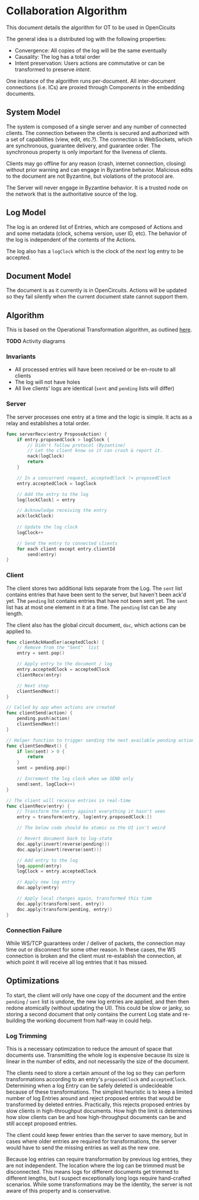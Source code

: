 # Collaboration Algorithm
This document details the algorithm for OT to be used in OpenCicuits

The general idea is a distributed log with the following properties:
- Convergence: All copies of the log will be the same eventually
- Causality: The log has a total order
- Intent preservation: Users actions are commutative or can be transformed to preserve _intent_.

One instance of the algorithm runs per-document.  All inter-document connections (i.e. ICs) are proxied through Components in the embedding documents.

## System Model
The system is composed of a single server and any number of connected clients.  The connection between the clients is secured and authorized with a set of capabilities (view, edit, etc.?).  The connection is WebSockets, which are synchronous, guarantee delivery, and guarantee order.  The synchronous property is only important for the liveness of clients.

Clients may go offline for any reason (crash, internet connection, closing) without prior warning and can engage in Byzantine behavior.  Malicious edits to the document are not Byzantine, but violations of the protocol are.

The Server will never engage in Byzantine behavior.  It is a trusted node on the network that is the authoritative source of the log.

## Log Model
The log is an ordered list of Entries, which are composed of Actions and and some metadata (clock, schema version, user ID, etc).  The behavior of the log is independent of the contents of the Actions.

The log also has a `logClock` which is the clock of the _next_ log entry to be accepted.

## Document Model
The document is as it currently is in OpenCircuits.  Actions will be updated so they fail silently when the current document state cannot support them.

## Algorithm
This is based on the Operational Transformation algorithm, as outlined [here](https://medium.com/coinmonks/operational-transformations-as-an-algorithm-for-automatic-conflict-resolution-3bf8920ea447).

**TODO** Activity diagrams

### Invariants
- All processed entries will have been received or be en-route to all clients
- The log will not have holes
- All live clients' logs are identical (`sent` and `pending` lists will differ)

### Server
The server processes one entry at a time and the logic is simple.  It acts as a relay and establishes a total order.

```go
func serverRecv(entry ProposeAction) {
    if entry.proposedClock > logClock {
        // Didn't follow protocol (Byzantine)
        // Let the client know so it can crash & report it.
        nack(logClock)
        return
    }

    // In a concurrent request, acceptedClock != proposedClock
    entry.acceptedClock = logClock

    // Add the entry to the log
    log[lockClock] = entry

    // Acknowledge receiving the entry
    ack(lockClock)
    
    // Update the log clock
    logClock++

    // Send the entry to connected clients
    for each client except entry.clientId
        send(entry)
}
```

### Client
The client stores two additional lists separate from the Log.  The `sent` list contains entries that have been sent to the server, but haven't been ack'd yet.  The `pending` list contains entries that have not been sent yet.  The `sent` list has at most one element in it at a time.  The `pending` list can be any length.

The client also has the global circuit document, `doc`, which actions can be applied to.


```go
func clientAckHandler(aceptedClock) {
    // Remove from the "Sent"  list
    entry = sent.pop()

    // Apply entry to the document / log
    entry.acceptedClock = acceptedClock
    clientRecv(entry)

    // Next step
    clientSendNext()
}

// Called by app when actions are created
func clientSend(action) {
    pending.push(action)
    clientSendNext()
}

// Helper function to trigger sending the next available pending action
func clientSendNext() {
    if len(sent) > 0 {
        return
    }
    sent = pending.pop()

    // Increment the log clock when we SEND only
    send(sent, logClock++)
}

// The client will receive entries in real-time
func clientRecv(entry) { 
    // Transform the entry against everything it hasn't seen
    entry = transform(entry, log[entry.proposedClock:])

    // The below code should be atomic so the UI isn't weird

    // Revert document back to log-state
    doc.apply(invert(reverse(pending)))
    doc.apply(invert(reverse(sent)))

    // Add entry to the log
    log.append(entry)
    logClock = entry.acceptedClock

    // Apply new log entry
    doc.apply(entry)

    // Apply local changes again, transformed this time
    doc.apply(transform(sent, entry))
    doc.apply(transform(pending, entry))
}
```

### Connection Failure
While WS/TCP guarantees order / deliver of packets, the connection may time out or disconnect for some other reason.  In these cases, the WS connection is broken and the client must re-establish the connection, at which point it will receive all log entries that it has missed.

## Optimizations
To start, the client will only have one copy of the document and the entire `pending` / `sent` list is undone, the new log entries are applied, and then then redone atomically (without updating the UI).  This could be slow or janky, so storing a second document that only contains the current Log state and re-building the working document from half-way in could help.

### Log Trimming
This is a necessary optimization to reduce the amount of space that documents use.  Transmitting the whole log is expensive because its size is linear in the number of edits, and not necessarily the size of the document.

The clients need to store a certain amount of the log so they can perform transformations according to an entry's `proposedClock` and `acceptedClock`.  Determining when a log Entry can be safely deleted is undecideable because of these transformations.  The simplest heuristic is to keep a limited number of log Entries around and reject proposed entries that would be transformed by deleted entries.  Practically, this rejects proposed entries by slow clients in high-throughput documents.  How high the limit is determines how slow clients can be and how high-throughput documents can be and still accept proposed entries.

The client could keep fewer entries than the server to save memory, but in cases where older entries are required for transformations, the server would have to send the missing entries as well as the new one.

Because log entries can require transformation by previous log entries, they are not independent.  The location where the log can be trimmed must be disconnected.  This means logs for different documents get trimmed to different lengths, but I suspect exceptionally long logs require hand-crafted scenarios.  While some transformations may be the identity, the server is not aware of this property and is conservative.
